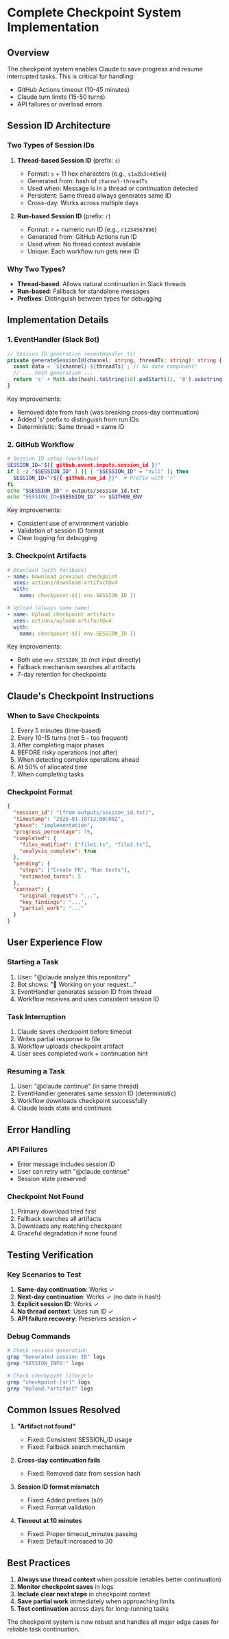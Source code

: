 # Complete Checkpoint System Implementation

## Overview

The checkpoint system enables Claude to save progress and resume interrupted tasks. This is critical for handling:
- GitHub Actions timeout (10-45 minutes)
- Claude turn limits (15-50 turns)
- API failures or overload errors

## Session ID Architecture

### Two Types of Session IDs

1. **Thread-based Session ID** (prefix: `s`)
   - Format: `s` + 11 hex characters (e.g., `s1a2b3c4d5e6`)
   - Generated from: hash of `channel-threadTs`
   - Used when: Message is in a thread or continuation detected
   - Persistent: Same thread always generates same ID
   - Cross-day: Works across multiple days

2. **Run-based Session ID** (prefix: `r`)
   - Format: `r` + numeric run ID (e.g., `r1234567890`)
   - Generated from: GitHub Actions run ID
   - Used when: No thread context available
   - Unique: Each workflow run gets new ID

### Why Two Types?

- **Thread-based**: Allows natural continuation in Slack threads
- **Run-based**: Fallback for standalone messages
- **Prefixes**: Distinguish between types for debugging

## Implementation Details

### 1. EventHandler (Slack Bot)

```typescript
// Session ID generation (eventHandler.ts)
private generateSessionId(channel: string, threadTs: string): string {
  const data = `${channel}-${threadTs}`; // No date component!
  // ... hash generation ...
  return 's' + Math.abs(hash).toString(16).padStart(11, '0').substring(0, 11);
}
```

Key improvements:
- Removed date from hash (was breaking cross-day continuation)
- Added 's' prefix to distinguish from run IDs
- Deterministic: Same thread = same ID

### 2. GitHub Workflow

```bash
# Session ID setup (workflows)
SESSION_ID="${{ github.event.inputs.session_id }}"
if [ -z "$SESSION_ID" ] || [ "$SESSION_ID" = "null" ]; then
  SESSION_ID="r${{ github.run_id }}"  # Prefix with 'r'
fi
echo "$SESSION_ID" > outputs/session_id.txt
echo "SESSION_ID=$SESSION_ID" >> $GITHUB_ENV
```

Key improvements:
- Consistent use of environment variable
- Validation of session ID format
- Clear logging for debugging

### 3. Checkpoint Artifacts

```yaml
# Download (with fallback)
- name: Download previous checkpoint
  uses: actions/download-artifact@v4
  with:
    name: checkpoint-${{ env.SESSION_ID }}

# Upload (always same name)
- name: Upload checkpoint artifacts
  uses: actions/upload-artifact@v4
  with:
    name: checkpoint-${{ env.SESSION_ID }}
```

Key improvements:
- Both use `env.SESSION_ID` (not input directly)
- Fallback mechanism searches all artifacts
- 7-day retention for checkpoints

## Claude's Checkpoint Instructions

### When to Save Checkpoints
1. Every 5 minutes (time-based)
2. Every 10-15 turns (not 5 - too frequent)
3. After completing major phases
4. BEFORE risky operations (not after)
5. When detecting complex operations ahead
6. At 50% of allocated time
7. When completing tasks

### Checkpoint Format
```json
{
  "session_id": "[from outputs/session_id.txt]",
  "timestamp": "2025-01-18T12:00:00Z",
  "phase": "implementation",
  "progress_percentage": 75,
  "completed": {
    "files_modified": ["file1.ts", "file2.ts"],
    "analysis_complete": true
  },
  "pending": {
    "steps": ["Create PR", "Run tests"],
    "estimated_turns": 5
  },
  "context": {
    "original_request": "...",
    "key_findings": "...",
    "partial_work": "..."
  }
}
```

## User Experience Flow

### Starting a Task
1. User: "@claude analyze this repository"
2. Bot shows: "🤔 Working on your request..."
3. EventHandler generates session ID from thread
4. Workflow receives and uses consistent session ID

### Task Interruption
1. Claude saves checkpoint before timeout
2. Writes partial response to file
3. Workflow uploads checkpoint artifact
4. User sees completed work + continuation hint

### Resuming a Task
1. User: "@claude continue" (in same thread)
2. EventHandler generates same session ID (deterministic)
3. Workflow downloads checkpoint successfully
4. Claude loads state and continues

## Error Handling

### API Failures
- Error message includes session ID
- User can retry with "@claude continue"
- Session state preserved

### Checkpoint Not Found
1. Primary download tried first
2. Fallback searches all artifacts
3. Downloads any matching checkpoint
4. Graceful degradation if none found

## Testing Verification

### Key Scenarios to Test
1. **Same-day continuation**: Works ✓
2. **Next-day continuation**: Works ✓ (no date in hash)
3. **Explicit session ID**: Works ✓
4. **No thread context**: Uses run ID ✓
5. **API failure recovery**: Preserves session ✓

### Debug Commands
```bash
# Check session generation
grep "Generated session ID" logs
grep "SESSION_INFO:" logs

# Check checkpoint lifecycle
grep "checkpoint-[sr]" logs
grep "Upload.*artifact" logs
```

## Common Issues Resolved

1. **"Artifact not found"**
   - Fixed: Consistent SESSION_ID usage
   - Fixed: Fallback search mechanism

2. **Cross-day continuation fails**
   - Fixed: Removed date from session hash

3. **Session ID format mismatch**
   - Fixed: Added prefixes (s/r)
   - Fixed: Format validation

4. **Timeout at 10 minutes**
   - Fixed: Proper timeout_minutes passing
   - Fixed: Default increased to 30

## Best Practices

1. **Always use thread context** when possible (enables better continuation)
2. **Monitor checkpoint saves** in logs
3. **Include clear next steps** in checkpoint context
4. **Save partial work** immediately when approaching limits
5. **Test continuation** across days for long-running tasks

The checkpoint system is now robust and handles all major edge cases for reliable task continuation.